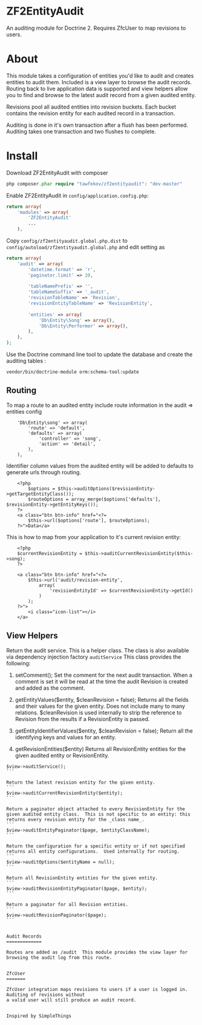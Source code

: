 ZF2EntityAudit
==============

An auditing module for Doctrine 2.  Requires ZfcUser to map revisions to users.


About
=====

This module takes a configuration of entities you'd like to audit and creates 
entities to audit them.  Included is a view layer to browse the audit records.
Routing back to live application data is supported and view helpers
allow you to find and browse to the latest audit record from a given audited entity.

Revisions pool all audited entities into revision buckets.  Each bucket contains the revision entity for each 
audited record in a transaction.

Auditing is done in it's own transaction after a flush has been performed.  Auditing takes one transaction
and two flushes to complete.  


Install
=======

Download ZF2EntityAudit with composer 

```php
php composer.phar require "tawfekov/zf2entityaudit": "dev-master"
```


Enable ZF2EntityAudit in `config/application.config.php`: 
```php
return array(
    'modules' => array(
        'ZF2EntityAudit'
        ...
    ),
```

Copy `config/zf2entityaudit.global.php.dist` to `config/autoload/zf2entityaudit.global.php` and edit setting as

```php
return array(
    'audit' => array(
        'datetime.format' => 'r',
        'paginator.limit' => 20,
        
        'tableNamePrefix' => '',
        'tableNameSuffix' => '_audit',
        'revisionTableName' => 'Revision',
        'revisionEntityTableName' => 'RevisionEntity',
        
        'entities' => array(           
            'Db\Entity\Song' => array(),
            'Db\Entity\Performer' => array(),
        ),
    ),
);
```

Use the Doctrine command line tool to update the database and create the auditing tables :

```shell
vendor/bin/doctrine-module orm:schema-tool:update
```


Routing
-------

To map a route to an audited entity include route information in the audit => entities config

```
    'Db\Entity\song' => array(
        'route' => 'default',
        'defaults' => array(
            'controller' => 'song',
            'action' => 'detail',
        ),
    ),
```

Identifier column values from the audited entity will be added to defaults to generate urls through routing.

```
    <?php
        $options = $this->auditOptions($revisionEntity->getTargetEntityClass());
        $routeOptions = array_merge($options['defaults'], $revisionEntity->getEntityKeys());
    ?>
    <a class="btn btn-info" href="<?=
        $this->url($options['route'], $routeOptions);
    ?>">Data</a>
```

This is how to map from your application to it's current revision entity:

```
    <?php
    $currentRevisionEntity = $this->auditCurrentRevisionEntity($this->song);
    ?>

    <a class="btn btn-info" href="<?=
        $this->url('audit/revision-entity',
            array(
                'revisionEntityId' => $currentRevisionEntity->getId()
            )
        );
    ?>">
        <i class="icon-list"></i>
    </a>
```


View Helpers
------------

Return the audit service.  This is a helper class.  The class is also available via dependency injection factory ```auditService```
This class provides the following:

1. setComment();
    Set the comment for the next audit transaction.  When a comment is set it will be read at the time the audit Revision is created and added as the comment.

2. getEntityValues($entity, $cleanRevision = false);
    Returns all the fields and their values for the given entity.  Does not include many to many relations.
    $cleanRevision is used internally to strip the reference to Revision from the results if a RevisionEntity is passed.

3. getEntityIdentifierValues($entity, $cleanRevision = false);
    Return all the identifying keys and values for an entity.
    
4. getRevisionEntities($entity)
    Returns all RevisionEntity entities for the given audited entity or RevisionEntity.
    
````
$view->auditService();
```

Return the latest revision entity for the given entity.
```
$view->auditCurrentRevisionEntity($entity);
```

Return a paginator object attached to every RevisionEntity for the given audited entity class.  This is not specific to an entity: this returns every revision entity for the _class name_.
```
$view->auditEntityPaginator($page, $entityClassName);
```

Return the configuration for a specific entity or if not specified returns all entity configurations.  Used internally for routing.
```
$view->auditOptions($entityName = null);
```

Return all RevisionEntity entities for the given entity.
```
$view->auditRevisionEntityPaginator($page, $entity);
```

Return a paginator for all Revision entities.
```
$view->auditRevisionPaginator($page);
```


Audit Records
=============

Routes are added as /audit  This module provides the view layer for browsing the audit log from this route.  


ZfcUser 
=======

ZfcUser integration maps revisions to users if a user is logged in.  Auditing of revisions without
a valid user will still produce an audit record.


Inspired by SimpleThings

